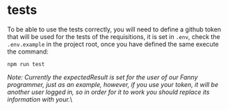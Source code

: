 # __tests__
To be able to use the tests correctly, you will need to define a github token that will be used for the tests of the requisitions, it is set in `.env`, check the `.env.example` in the project root, once you have defined the same execute the command:

`npm run test`

*Note: Currently the expectedResult is set for the user of our Fanny programmer, just as an example, however, if you use your token, it will be another user logged in, so in order for it to work you should replace its information with your.*\